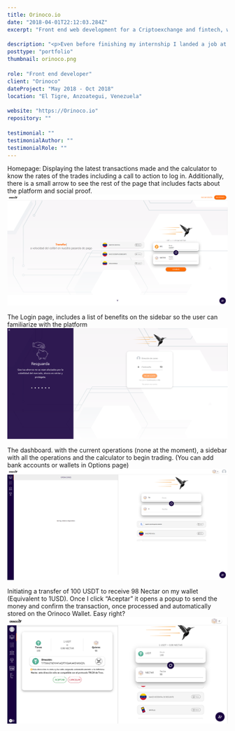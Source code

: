 ```yaml
---
title: Orinoco.io
date: "2018-04-01T22:12:03.284Z"
excerpt: "Front end web development for a Criptoexchange and fintech, with vue, vuetify and graphql"

description: "<p>Even before finishing my internship I landed a job at a local crypto exchange. They had a very simple system made on plain PHP where clients added orders and their employees processed the order. This was burdensome because they were limited by their number of employees and the own system was very basic in their functionalities.</p> <p>We assembled a team made up of the in house designer, a contractor back end developer, and me, the front end developer. We planned all the modules and devised along with the founders a crypto exchange like Localbitcoins and Airtm, that would solve both of their problems decentralizing the platform with a more modern technology and user experience. We chose to develop the system with Vue and vuetify as the front end, and express with a mongo database using graphql to tie everything together, we spent around 5 months developing the app.</p> <p>It was a success and it is used by more than 4000 users (twice than when we started) and since then has made more than 75000 transactions, and the company has grown twice the size and diversified their services to become a full fintech locally</p>"
posttype: "portfolio"
thumbnail: orinoco.png

role: "Front end developer"
client: "Orinoco"
dateProject: "May 2018 - Oct 2018"
location: "El Tigre, Anzoategui, Venezuela"

website: "https://Orinoco.io"
repository: ""

testimonial: ""
testimonialAuthor: ""
testimonialRole: ""
---
```

Homepage: Displaying the latest transactions made and the calculator to know the rates of the trades including a call to action to log in. Additionally, there is a small arrow to see the rest of the page that includes facts about the platform and social proof.
![Orinoco]( /portfolio/orinoco-1.png 'Orinoco')

The Login page, includes a list of benefits on the sidebar so the user can familiarize with the platform
![Orinoco]( /portfolio/orinoco-2.png 'Orinoco')

The dashboard. with the current operations (none at the moment), a sidebar with all the operations and the calculator to begin trading. (You can add bank accounts or wallets in Options page)
![Orinoco]( /portfolio/orinoco-3.png 'Orinoco')

Initiating a transfer of 100 USDT to receive 98 Nectar on my wallet (Equivalent to 1USD). Once I click “Aceptar” it opens a popup to send the money and confirm the transaction, once processed and automatically stored on the Orinoco Wallet. Easy right?
![Orinoco]( /portfolio/orinoco-4.png 'Orinoco')
